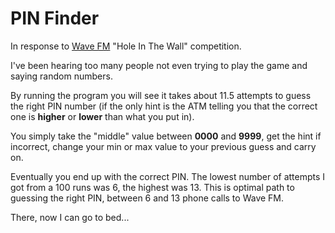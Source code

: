 # PIN Finder

In response to [Wave FM](https://www.wavefmlive.co.uk/win/hole-in-the-wall/) "Hole In The Wall" competition. 

I've been hearing too many people not even trying to play the game and saying random numbers. 

By running the program you will see it takes about 11.5 attempts to guess the right PIN number (if the only hint is the ATM telling you that the correct one is **higher** or **lower** than what you put in).

You simply take the "middle" value between **0000** and **9999**, get the hint if incorrect, change your min or max value to your previous guess and carry on.

Eventually you end up with the correct PIN. The lowest number of attempts I got from a 100 runs was 6, the highest was 13. This is optimal path to guessing the right PIN, between 6 and 13 phone calls to Wave FM.

There, now I can go to bed...
